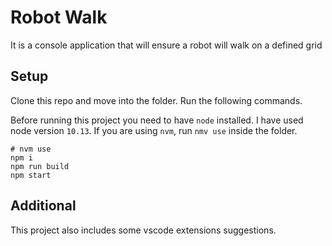 # Robot Walk

It is a console application that will ensure a robot will walk on a defined grid

## Setup

Clone this repo and move into the folder. Run the following commands.

Before running this project you need to have `node` installed. I have used node version `10.13`. If you are using `nvm`, run `nmv use` inside the folder.

```
# nvm use 
npm i
npm run build
npm start
```

## Additional

This project also includes some vscode extensions suggestions.
